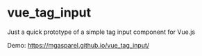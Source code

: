 # vue_tag_input

Just a quick prototype of a simple tag input component for Vue.js

Demo: https://mgasparel.github.io/vue_tag_input/